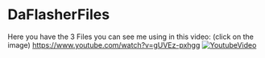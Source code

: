 # DaFlasherFiles

Here you have the 3 Files you can see me using in this video:
(click on the image)
https://www.youtube.com/watch?v=gUVEz-pxhgg
[![YoutubeVideo](https://img.youtube.com/vi/t-gUVEz-pxhgg/0.jpg)](https://www.youtube.com/watch?v=gUVEz-pxhgg)
